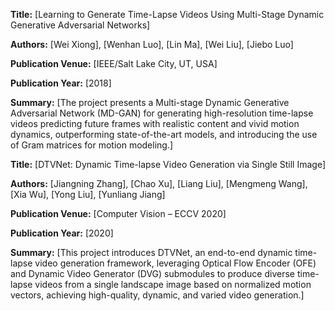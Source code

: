 **Title:** [Learning to Generate Time-Lapse Videos Using Multi-Stage Dynamic Generative Adversarial Networks]

**Authors:** [Wei Xiong], [Wenhan Luo], [Lin Ma], [Wei Liu], [Jiebo Luo]

**Publication Venue:** [IEEE/Salt Lake City, UT, USA]

**Publication Year:** [2018]

**Summary:**
[The project presents a Multi-stage Dynamic Generative Adversarial Network (MD-GAN) for generating high-resolution time-lapse videos predicting future frames with realistic content and vivid motion dynamics, outperforming state-of-the-art models, and introducing the use of Gram matrices for motion modeling.]



**Title:** [DTVNet: Dynamic Time-lapse Video Generation via Single Still Image]

**Authors:** [Jiangning Zhang], [Chao Xu], [Liang Liu], [Mengmeng Wang], [Xia Wu], [Yong Liu], [Yunliang Jiang]

**Publication Venue:** [Computer Vision – ECCV 2020]

**Publication Year:** [2020]

**Summary:**
[This project introduces DTVNet, an end-to-end dynamic time-lapse video generation framework, leveraging Optical Flow Encoder (OFE) and Dynamic Video Generator (DVG) submodules to produce diverse time-lapse videos from a single landscape image based on normalized motion vectors, achieving high-quality, dynamic, and varied video generation.]
